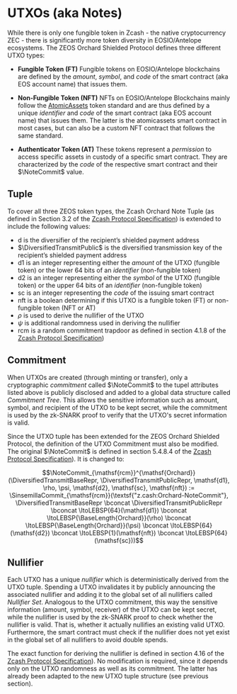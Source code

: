 # UTXOs (aka Notes)
While there is only one fungible token in Zcash - the native cryptocurrency ZEC - there is significantly more token diversity in EOSIO/Antelope ecosystems. The ZEOS Orchard Shielded Protocol defines three different UTXO types:

- **Fungible Token (FT)**
  Fungible tokens on EOSIO/Antelope blockchains are defined by the *amount*, *symbol*, and *code* of the smart contract (aka EOS account name) that issues them.

- **Non-Fungible Token (NFT)**
  NFTs on EOSIO/Antelope Blockchains mainly follow the [AtomicAssets](https://github.com/pinknetworkx/atomicassets-contract) token standard and are thus defined by a unique *identifier* and *code* of the smart contract (aka EOS account name) that issues them. The latter is the atomicassets smart contract in most cases, but can also be a custom NFT contract that follows the same standard.

- **Authenticator Token (AT)**
  These tokens represent a *permission* to access specific assets in custody of a specific smart contract. They are characterized by the *code* of the respective smart contract and their $\NoteCommit$ value.

## Tuple
To cover all three ZEOS token types, the Zcash Orchard Note Tuple (as defined in Section 3.2 of the [Zcash Protocol Specification](https://zips.z.cash/protocol/protocol.pdf)) is extended to include the following values:

- $\mathsf{d}$ is the diversifier of the recipient’s shielded payment address
- $\DiversifiedTransmitPublic$ is the diversified transmission key of the recipient’s shielded payment address
- $\mathsf{d1}$ is an integer representing either the *amount* of the UTXO (fungible token) or the lower 64 bits of an *identifier* (non-fungible token)
- $\mathsf{d2}$ is an integer representing either the *symbol* of the UTXO (fungible token) or the upper 64 bits of an *identifier* (non-fungible token)
- $\mathsf{sc}$ is an integer representing the *code* of the issuing smart contract
- $\mathsf{nft}$ is a boolean determining if this UTXO is a fungible token (FT) or non-fungible token (NFT or AT)
- $\rho$ is used to derive the nullifier of the UTXO
- $\psi$ is additional randomness used in deriving the nullifier
- $\mathsf{rcm}$ is a random commitment trapdoor as defined in section 4.1.8 of the [Zcash Protocol Specification](https://zips.z.cash/protocol/protocol.pdf))

## Commitment
When UTXOs are created (through minting or transfer), only a cryptographic *commitment* called $\NoteCommit$ to the tupel attributes listed above is publicly disclosed and added to a global data structure called *Commitment Tree*. This allows the sensitive information such as amount, symbol, and recipient of the UTXO to be kept secret, while the commitment is used by the zk-SNARK proof to verify that the UTXO's secret information is valid.

Since the UTXO tuple has been extended for the ZEOS Orchard Shielded Protocol, the definition of the UTXO Commitment must also be modified. The original $\NoteCommit$ is defined in section 5.4.8.4 of the [Zcash Protocol Specification](https://zips.z.cash/protocol/protocol.pdf)). It is changed to:

$$\NoteCommit_{\mathsf{rcm}}^{\mathsf{Orchard}}(\DiversifiedTransmitBaseRepr, \DiversifiedTransmitPublicRepr, \mathsf{d1}, \rho, \psi, \mathsf{d2}, \mathsf{sc}, \mathsf{nft}) := \SinsemillaCommit_{\mathsf{rcm}}(\textsf{"z.cash:Orchard-NoteCommit"}, 
  \DiversifiedTransmitBaseRepr \bconcat
  \DiversifiedTransmitPublicRepr \bconcat
  \ItoLEBSP{64}(\mathsf{d1}) \bconcat
  \ItoLEBSP{\BaseLength{Orchard}}(\rho) \bconcat
  \ItoLEBSP{\BaseLength{Orchard}}(\psi) \bconcat
  \ItoLEBSP{64}(\mathsf{d2}) \bconcat
  \ItoLEBSP{1}(\mathsf{nft}) \bconcat
  \ItoLEBSP{64}(\mathsf{sc}))$$

## Nullifier
Each UTXO has a unique *nullifier* which is deterministically derived from the UTXO tuple. Spending a UTXO invalidates it by publicly announcing the associated nullifier and adding it to the global set of all nullifiers called *Nullifier Set*. Analogous to the UTXO commitment, this way the sensitive information (amount, symbol, receiver) of the UTXO can be kept secret, while the nullifier is used by the zk-SNARK proof to check whether the nullifier is valid. That is, whether it actually nullifies an existing valid UTXO. Furthermore, the smart contract must check if the nullifier does not yet exist in the global set of all nullifiers to avoid double spends.

The exact function for deriving the nullifier is defined in section 4.16 of the [Zcash Protocol Specification](https://zips.z.cash/protocol/protocol.pdf)). No modification is required, since it depends only on the UTXO randomness as well as its commitment. The latter has already been adapted to the new UTXO tuple structure (see previous section).
